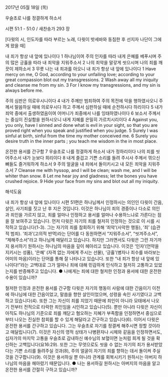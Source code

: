 2017년 05월 18일 (목)

우슬초로 나를 정결하게 하소서



시편 51:1 - 51:0 / 새찬송가 293 장


[다윗의 시, 인도자를 따라 부르는 노래, 다윗이 밧세바와 동침한 후 선지자 나단이 그에게 왔을 때]

내 죄가 항상 내 앞에 있나이다
1 하나님이여 주의 인자를 따라 내게 은혜를 베푸시며 주의 많은 긍휼을 따라 내 죄악을 지워주소서 2 나의 죄악을 말갛게 씻으시며 나의 죄를 깨끗이 제하소서 3 무릇 나는 내 죄과를 아오니 내 죄가 항상 내 앞에 있나이다
1 Have mercy on me, O God, according to your unfailing love; according to your great compassion blot out my transgressions. 2 Wash away all my iniquity and cleanse me from my sin. 3 For I know my transgressions, and my sin is always before me.

주의 심판은 의로우시니이다
4 내가 주께만 범죄하여 주의 목전에 악을 행하였사오니 주께서 말씀하실 때에 의로우시다 하고 주께서 심판하실 때에 순전하시다 하리이다 5 내가 죄악 중에서 출생하였음이여 어머니가 죄중에서 나를 잉태하였나이다 6 보소서 주께서는 중심이 진실함을 원하시오니 내게 지혜를 은밀히 가르치시리이다
4 Against you, you only, have I sinned and done what is evil in your sight, so that you are proved right when you speak and justified when you judge. 5 Surely I was sinful at birth, sinful from the time my mother conceived me. 6 Surely you desire truth in the inner parts ; you teach me wisdom in the in most place.

온전한 용서를 간구함
7 우슬초로 나를 정결하게 하소서 내가 정하리이다 나의 죄를 씻어주소서 내가 눈보다 희리이다 8 내게 즐겁고 기쁜 소리를 들려 주시사 주께서 꺾으신 뼈들도 즐거워하게 하소서 9 주의 얼굴을 내 죄에서 돌이키시고 내 모든 죄악을 지워주소서
7 Cleanse me with hyssop, and I will be clean; wash me, and I will be whiter than snow. 8 Let me hear joy and gladness; let the bones you have crushed rejoice. 9 Hide your face from my sins and blot out all my iniquity.

해석도움





내 죄가 항상 내 앞에 있나이다
시편 51편은 하나님께서 인정하시는 의인인 다윗이 간음, 살인, 사기죄를 짓고 난 후 지은 것입니다. 이것은 하나님이 죄의 경중이나 다소로 의인과 죄인을 가르지 않고, 죄를 얼마나 인정하고 용서를 얼마나 수용하느냐로 가른다는 점을 잘 보여주고 있습니다. 먼저 다윗은 자기의 죄를 철저히 인정하는 것으로 이 시를 시작하고 있습니다(1-3). 그는 자기의 죄를 참회하기 위해 ‘죄악’(사악한 행동), ‘죄’ (습관적 범죄). ‘죄과’(고의적 반역)라는 단어를 다 동원하면서 “지워주소서”, “씻겨주소서”, “제해주소서”라고 하나님께 매달리고 있습니다. 하지만 그러면서도 다윗은 그런 자기까지 용서하기 원하시는 하나님의 마음을 깊이 헤아리고 있습니다. 이것은 ‘인자’(언약을 지키시는 성품), ‘은혜’ (자격 없는 자에게 주시는 선물), ‘긍휼’(병자나 죄수를 바라보는 어미의 마음)이라는 단어를 통해 잘 나타나고 있습니다. 또한 “내 죄가 항상 내 앞에 있나이다!”라는 고백대로 그가 얼마나 죄에 대해 민감하게 인식하고 철저히 고통하고 있었는지를 반증해주고 있습니다.
● 나에게는 죄에 대한 철저한 인정과 용서에 대한 온전한 수용이 있습니까?

철저한 인정과 온전한 용서를 간구함
다윗은 자기의 행동이 사람에 대한 간음이기 이전에 하나님에 대한 간음이었고, 말씀을 향한 살인이었으며, 성령을 속인 사기였다고 고백하고 있습니다(4). 또한 그는 자신이 죄를 지었기 때문에 죄인이 아니라 모태에서 나오기 전부터 전적으로 타락한 죄인임을 시인하고 있습니다(5). 뿐만 아니라 다윗은 자신이 아직도 하나님의 기준으로 죄를 깨닫고 혐오하는 지혜가 부족함을 인정하면서 중심으로부터 나오는 진실한 참회를 할 수 있게 해달라고 간구하고 있습니다(6). 이어서 다윗은 온전한 용서를 간구하고 있습니다. 그는 우슬초로 자기를 정결케 해주시면 정할 것이라고 매달립니다(7). 이것은 자신의 영적 상태가 나병환자나 시체와 같음을 인정하면서도, 십자가의 마지막 고통을 우슬초로 감내하신 예수님의 보혈이면 눈처럼 희게 될 것을 확신하는 고백입니다(요16:29). 또한 그는 무엇으로도 씻을 수 없는 자기의 죄가 용서받았다는 기쁜 소리를 들려주실 것과(8), 주의 얼굴이 자기의 죄를 향하는 데서 돌이켜 주실 것을 간구합니다(9). 이것은 용서하실 뿐 아니라 관계를 회복시키기 원하시는 아버지 하나님의 마음을 헤아렸기 때문입니다.
● 나는 용서하길 원하시는 아버지의 마음을 알고 온전한 용서를 간절히 구하고 있습니까?